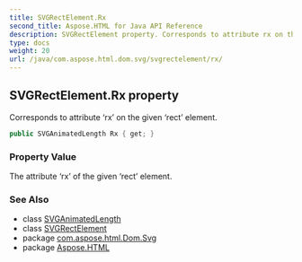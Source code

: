 ```yaml
---
title: SVGRectElement.Rx
second_title: Aspose.HTML for Java API Reference
description: SVGRectElement property. Corresponds to attribute rx on the given rect element
type: docs
weight: 20
url: /java/com.aspose.html.dom.svg/svgrectelement/rx/
---
```

## SVGRectElement.Rx property

Corresponds to attribute ‘rx’ on the given ‘rect’ element.

```java
public SVGAnimatedLength Rx { get; }
```

### Property Value

The attribute ‘rx’ of the given ‘rect’ element.

### See Also

* class [SVGAnimatedLength](../../../com.aspose.html.dom.svg.datatypes/svganimatedlength/)
* class [SVGRectElement](../)
* package [com.aspose.html.Dom.Svg](../../svgrectelement/)
* package [Aspose.HTML](../../../)
